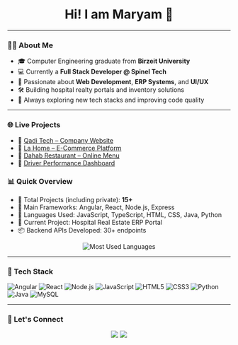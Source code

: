 <h1 align="center">Hi! I am Maryam 👋</h1>


---

### 👩‍💻 About Me

- 🎓 Computer Engineering graduate from **Birzeit University**  
- 💻 Currently a **Full Stack Developer @ Spinel Tech**
- 🧠 Passionate about **Web Development**, **ERP Systems**, and **UI/UX**
- 🛠️ Building hospital realty portals and inventory solutions
- 🌱 Always exploring new tech stacks and improving code quality

---
### 🌐 Live Projects

- 🔗 [Qadi Tech – Company Website](https://www.qadi-tech.com/home)
- 🔗 [La Home – E-Commerce Platform](https://la-home.co.il/main-page)
- 🔗 [Dahab Restaurant – Online Menu](https://dahab-restaurant.com/menu)
- 🔗 [Driver Performance Dashboard](https://lightseagreen-frog-201723.hostingersite.com/drivers)

### 📊 Quick Overview
- 🚀 Total Projects (including private): **15+**
- 💼 Main Frameworks: Angular, React, Node.js, Express
- 🧠 Languages Used: JavaScript, TypeScript, HTML, CSS, Java, Python
- 🏥 Current Project: Hospital Real Estate ERP Portal
- 📦 Backend APIs Developed: 30+ endpoints

<p align="center">
  <img src="https://github-readme-stats.vercel.app/api/top-langs/?username=maryamaltawil4&layout=compact&theme=tokyonight" alt="Most Used Languages"/>
</p>

---

### 🧰 Tech Stack

![Angular](https://img.shields.io/badge/-Angular-DD0031?style=flat-square&logo=angular&logoColor=white)
![React](https://img.shields.io/badge/-React-20232A?style=flat-square&logo=react)
![Node.js](https://img.shields.io/badge/-Node.js-43853D?style=flat-square&logo=node.js&logoColor=white)
![JavaScript](https://img.shields.io/badge/-JavaScript-black?style=flat-square&logo=javascript)
![HTML5](https://img.shields.io/badge/-HTML5-E34F26?style=flat-square&logo=html5&logoColor=white)
![CSS3](https://img.shields.io/badge/-CSS3-1572B6?style=flat-square&logo=css3)
![Python](https://img.shields.io/badge/-Python-3776AB?style=flat-square&logo=python&logoColor=white)
![Java](https://img.shields.io/badge/-Java-007396?style=flat-square&logo=java&logoColor=white)
![MySQL](https://img.shields.io/badge/-MySQL-00000F?style=flat-square&logo=mysql&logoColor=white)

---


### 🤝 Let's Connect

<p align="center">
  <a href="mailto:maryamraedaltawil@gmail.com"><img src="https://img.shields.io/badge/-Gmail-D14836?style=flat-square&logo=gmail&logoColor=white"></a>
  <a href="https://ps.linkedin.com/in/maryam-altawil-467900225"><img src="https://img.shields.io/badge/-LinkedIn-blue?style=flat-square&logo=Linkedin&logoColor=white"></a>
</p>
